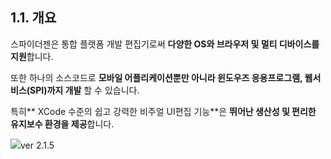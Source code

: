 ## 1.1. 개요

스파이더젠은 통합 플랫폼 개발 편집기로써 **다양한 OS와 브라우저 및 멀티 디바이스를 지원**합니다.

또한 하나의 소스코드로 **모바일 어플리케이션뿐만 아니라 윈도우즈 응용프로그램, 웹서비스\(SPI\)까지 개발** 할 수 있습니다.

특히** XCode 수준의 쉽고 강력한 비주얼 UI편집 기능**은 **뛰어난 생산성 및 편리한 유지보수 환경을 제공**합니다.

![](/assets/스파이더젠001.png)ver 2.1.5

